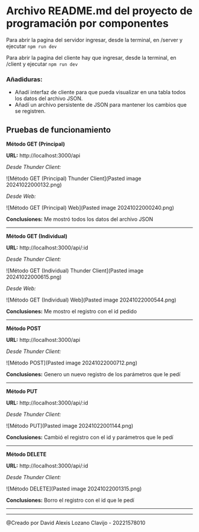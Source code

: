 # Archivo README.md del proyecto de programación por componentes

  

Para abrir la pagina del servidor ingresar, desde la terminal, en /server y ejecutar <code>npm run dev</code>

Para abrir la pagina del cliente hay que ingresar, desde la terminal, en /client y ejecutar <code>npm run dev</code>

### Añadiduras:
- Añadí interfaz de cliente para que pueda visualizar en una tabla todos los datos del archivo JSON.
- Añadí un archivo persistente de JSON para mantener los cambios que se registren.

## Pruebas de funcionamiento

**Método GET (Principal)**

**URL:** http://localhost:3000/api

*Desde Thunder Client:*

![Método GET (Principal) Thunder Client](Pasted image 20241022000132.png)

*Desde Web:*

![Método GET (Principal) Web](Pasted image 20241022000240.png)

**Conclusiones:** Me mostró todos los datos del archivo JSON

---
**Método GET (Individual)**

**URL:** http://localhost:3000/api/:id

*Desde Thunder Client:*

![Método GET (Individual) Thunder Client](Pasted image 20241022000615.png)

*Desde Web:*

![Método GET (Individual) Web](Pasted image 20241022000544.png)

**Conclusiones:** Me mostro el registro con el id pedido

---
**Método POST**

**URL:** http://localhost:3000/api

*Desde Thunder Client:*

![Método POST](Pasted image 20241022000712.png)

**Conclusiones:** Genero un nuevo registro de los parámetros que le pedí

---
**Método PUT**

**URL:** http://localhost:3000/api/:id

*Desde Thunder Client:*

![Método PUT](Pasted image 20241022001144.png)

**Conclusiones:** Cambió el registro con el id y parámetros que le pedí

---
**Método DELETE**

**URL:** http://localhost:3000/api/:id

*Desde Thunder Client:*

![Método DELETE](Pasted image 20241022001315.png)

**Conclusiones:** Borro el registro con el id que le pedí

---

---

@Creado por David Alexis Lozano Clavijo - 20221578010
